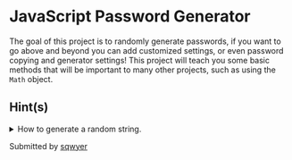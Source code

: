 # JavaScript Password Generator

The goal of this project is to randomly generate passwords, if you want to go above and beyond you can add customized settings, or even password copying and generator settings! This project will teach you some basic methods that will be important to many other projects, such as using the `Math` object.

## Hint(s)
<details>
  <summary>How to generate a random string.</summary>
    It's pretty simple to generate a random string, all you have to do is:
```
    function randomize(length) {
      let possible = "qwertyuiopasdfghjklzxcvbnmQWERTYUIOPASDFGHJKLZXCVBNM!";
      let characterArray = possible.split('');
      let final = "";
      for(let i = 0; i < length; i++){
        final+=characterArray[Math.floor(Math.random() * characterArray.length)];
      }
      return final;
    }
    /* now you can use randomize(10) and get a random string that is 10 characters long! */
```
</details>

Submitted by [sqwyer](https://github.com/sqwyer)
